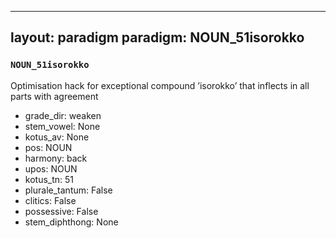 
---
layout: paradigm
paradigm: NOUN_51isorokko
---
### ` NOUN_51isorokko `

Optimisation hack for exceptional compound ’isorokko’ that inflects in all parts with agreement
* grade_dir: weaken
* stem_vowel: None
* kotus_av: None
* pos: NOUN
* harmony: back
* upos: NOUN
* kotus_tn: 51
* plurale_tantum: False
* clitics: False
* possessive: False
* stem_diphthong: None
